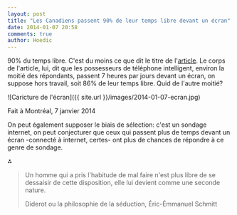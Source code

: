 ```yaml
---
layout: post
title: "Les Canadiens passent 90% de leur temps libre devant un écran"
date: 2014-01-07 20:58
comments: true
author: Hoedic
---
```




90% du temps libre. C'est du moins ce que dit le titre de l'[article](http://techno.lapresse.ca/nouvelles/201401/07/01-4726386-les-canadiens-passent-90-de-leur-temps-libre-devant-un-ecran.php). Le corps de l'article, lui, dit que les possesseurs de téléphone intelligent, environ la moitié des répondants, passent 7 heures par jours devant un écran, on suppose hors travail, soit 86% de leur temps libre. Quid de l'autre moitié?

![Caricture de l'écran]({{ site.url }}/images/2014-01-07-ecran.jpg)
<div class="photoattrib">Fait à Montréal, 7 janvier 2014</div>

On peut également supposer le biais de sélection: c'est un sondage internet, on peut conjecturer que ceux qui passent plus de temps devant un écran -connecté à internet, certes- ont plus de chances de répondre à ce genre de sondage.

⁂

 > Un homme qui a pris l'habitude de mal faire n'est plus libre de se dessaisir de cette disposition, elle lui devient comme une seconde nature.
 > <div class="attrib">Diderot ou la philosophie de la séduction, Éric-Émmanuel Schmitt</div>
 
